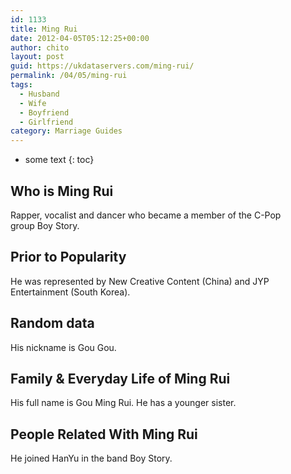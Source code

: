 ```yaml
---
id: 1133
title: Ming Rui
date: 2012-04-05T05:12:25+00:00
author: chito
layout: post
guid: https://ukdataservers.com/ming-rui/
permalink: /04/05/ming-rui
tags:
  - Husband
  - Wife
  - Boyfriend
  - Girlfriend
category: Marriage Guides
---
```


* some text
{: toc}
          
          
## Who is  Ming Rui
                  
                  
                  
Rapper, vocalist and dancer who became a member of the C-Pop group Boy Story.
                  
                
                
                
## Prior to Popularity 
                  
                  
                  
He was represented by New Creative Content (China) and JYP Entertainment (South Korea).
                  
                
                
                
## Random data 
                  
                  
                  
His nickname is Gou Gou.
                  
                
                
                
## Family & Everyday Life of Ming Rui
                  
                  
                  
His full name is Gou Ming Rui. He has a younger sister.
                  
                
                
                
## People Related With  Ming Rui
                  
                  
                  
He joined HanYu in the band Boy Story.
                  
                
              
            
          
          
          
    
    
  
